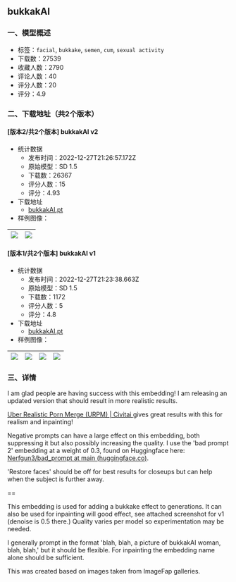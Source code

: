 ## bukkakAI
### 一、模型概述

- 标签：`facial`, `bukkake`, `semen`, `cum`, `sexual activity`
- 下载数：27539
- 收藏人数：2790
- 评论人数：40
- 评分人数：20
- 评分：4.9

### 二、下载地址（共2个版本）

#### [版本2/共2个版本] bukkakAI v2

- 统计数据
  - 发布时间：2022-12-27T21:26:57.172Z
  - 原始模型：SD 1.5
  - 下载数：26367
  - 评分人数：15
  - 评分：4.93
- 下载地址
  - [bukkakAI.pt](https://civitai.com/api/download/models/3113)
- 样例图像：

| <img src="https://image.civitai.com/xG1nkqKTMzGDvpLrqFT7WA/fc31b76b-e3f3-44b9-b1d3-811a30ba6200/width=450/21580.jpeg" /> | <img src="https://image.civitai.com/xG1nkqKTMzGDvpLrqFT7WA/a673803d-38f7-4fec-009f-905b987a0c00/width=450/21579.jpeg" /> |
| ---- | ---- |

#### [版本1/共2个版本] bukkakAI v1

- 统计数据
  - 发布时间：2022-12-27T21:23:38.663Z
  - 原始模型：SD 1.5
  - 下载数：1172
  - 评分人数：5
  - 评分：4.8
- 下载地址
  - [bukkakAI.pt](https://civitai.com/api/download/models/2486)
- 样例图像：

| <img src="https://image.civitai.com/xG1nkqKTMzGDvpLrqFT7WA/a57cd307-2aeb-4761-2ffc-ffa4b20d4c00/width=450/18124.jpeg" /> | <img src="https://image.civitai.com/xG1nkqKTMzGDvpLrqFT7WA/ea3b92cc-beee-4ad7-5c0f-8d2d0d446d00/width=450/18131.jpeg" /> | <img src="https://image.civitai.com/xG1nkqKTMzGDvpLrqFT7WA/eeed1ad3-73b7-4a67-c497-939baa93a000/width=450/18123.jpeg" /> | <img src="https://image.civitai.com/xG1nkqKTMzGDvpLrqFT7WA/769619c2-818b-4ffb-388c-41fc59268c00/width=450/18125.jpeg" /> |
| ---- | ---- | ---- | ---- |


### 三、详情
<p>I am glad people are having success with this embedding! I am releasing an updated version that should result in more realistic results.</p><p></p><p><a target="_blank" rel="ugc" href="https://civitai.com/models/2661/uber-realistic-porn-merge-urpm">Uber Realistic Porn Merge (URPM) | Civitai </a>gives great results with this for realism and inpainting!</p><p></p><p>Negative prompts can have a large effect on this embedding, both suppressing it but also possibly increasing the quality. I use the 'bad prompt 2' embedding at a weight of 0.3, found on Huggingface here: <a target="_blank" rel="ugc" href="https://huggingface.co/datasets/Nerfgun3/bad_prompt/tree/main">Nerfgun3/bad_prompt at main (</a><a target="_blank" rel="ugc" href="http://huggingface.co">huggingface.co</a><a target="_blank" rel="ugc" href="https://huggingface.co/datasets/Nerfgun3/bad_prompt/tree/main">)</a>.</p><p></p><p>'Restore faces' should be off for best results for closeups but can help when the subject is further away.</p><p>==</p><p></p><p>This embedding is used for adding a bukkake effect to generations. It can also be used for inpainting will good effect, see attached screenshot for v1 (denoise is 0.5 there.) Quality varies per model so experimentation may be needed.</p><p></p><p>I generally prompt in the format 'blah, blah, a picture of bukkakAI woman, blah, blah,' but it should be flexible. For inpainting the embedding name alone should be sufficient.</p><p></p><p>This was created based on images taken from ImageFap galleries.</p>